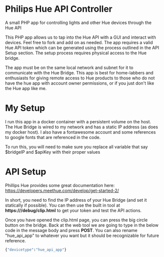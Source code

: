 # Philips Hue API Controller
A small PHP app for controlling lights and other Hue devices through the Hue API

This PHP app allows us to tap into the Hue API with a GUI and interact with devices. Feel free to fork and add on as needed. The app requires a valid Hue API token which can be generated using the process outlined in the API Setup section. The setup process requires physical access to the Hue bridge.

The app must be on the same local network and subnet for it to communicate with the Hue Bridge. This app is best for home-labbers and enthusiasts for giving remote access to Hue products to those who do not have the hue app with account owner permissions, or if you just don't like the Hue app like me.

# My Setup
I run this app in a docker container with a persistent volume on the host. The Hue Bridge is wired to my network and has a static IP address (as does my docker host). I also have a fontawesome account and some references to google fonts that are referenced in the code.

To run this, you will need to make sure you replace all variable that say $bridgeIP and $apiKey with their proper values

# API Setup
Phillips Hue provides some great documentation here: https://developers.meethue.com/develop/get-started-2/

In short, you need to find the IP address of your Hue Bridge (and set it statically if possible). You can then use the built in tool at **https://<bridge ip address>/debug/clip.html** to get your token and test the API actions.
  
  Once you have opened the clip.html page, you can press the big circle button on the bridge. Back at the web tool we are going to type in the below code in the message body and press **POST**. You can also rename "hue_api_app" to whatever you want but it should be recognizable for future reference.
  
  ```sh
{"devicetype":"hue_api_app"}
```
